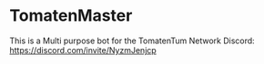 # TomatenMaster
This is a Multi purpose bot for the TomatenTum Network
Discord: https://discord.com/invite/NyzmJenjcp
